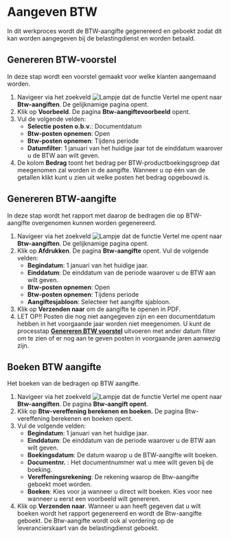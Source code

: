# Aangeven BTW

In dit werkproces wordt de BTW-aangifte gegenereerd en geboekt zodat dit kan worden aangegeven bij de belastingdienst en worden betaald.

## Genereren BTW-voorstel

In deze stap wordt een voorstel gemaakt voor welke klanten aangemaand worden. 

1. Navigeer via het zoekveld ![Lampje dat de functie Vertel me opent](https://docs.microsoft.com/nl-NL/dynamics365/business-central/media/ui-search/search_small.png "Vertel me wat u wilt doen") naar **Btw-aangiften**. De gelijknamige pagina opent. 
2. Klik op **Voorbeeld**. De pagina **Btw-aangiftevoorbeeld** opent. 
3. Vul de volgende velden:
	-	**Selectie posten o.b.v.**: Documentdatum
	-	**Btw-posten opnemen**: Open
	-	**Btw-posten opnemen**: Tijdens periode
	-	**Datumfilter**: 1 januari van het huidige jaar tot de einddatum waarover u de BTW aan wilt geven.  
4. De kolom **Bedrag** toont het bedrag per BTW-productboekingsgroep dat meegenomen zal worden in de aangifte. Wanneer u op één van de getallen klikt kunt u zien uit welke posten het bedrag opgebouwd is. 

## Genereren BTW-aangifte

In deze stap wordt het rapport met daarop de bedragen die op BTW-aangifte overgenomen kunnen worden gegenereerd.

1. Navigeer via het zoekveld ![Lampje dat de functie Vertel me opent](https://docs.microsoft.com/nl-NL/dynamics365/business-central/media/ui-search/search_small.png "Vertel me wat u wilt doen") naar **Btw-aangiften**. De gelijknamige pagina opent. 
2. Klik op **Afdrukken**. De pagina **Btw-aangifte** opent. Vul de volgende velden:
	- **Begindatum**: 1 januari van het huidige jaar. 
	- **Einddatum**: De einddatum van de periode waarover u de BTW aan wilt geven. 
	-	**Btw-posten opnemen**: Open
	-	**Btw-posten opnemen**: Tijdens periode
	-	**Aangiftesjabloon**: Selecteer het aangifte sjabloon.
3. Klik op **Verzenden naar** om de aangifte te openen in PDF.
4. LET OP!! Posten die nog niet aangegeven zijn en een documentdatum hebben in het voorgaande jaar worden niet meegenomen. U kunt de processtap  **[Genereren BTW voorstel](#genereren-btw-voorstel)** uitvoeren met ander datum filter om te zien of er nog aan te geven posten in voorgaande jaren aanwezig zijn. 

## Boeken BTW aangifte

Het boeken van de bedragen op BTW aangifte.

1. Navigeer via het zoekveld ![Lampje dat de functie Vertel me opent](https://docs.microsoft.com/nl-NL/dynamics365/business-central/media/ui-search/search_small.png "Vertel me wat u wilt doen") naar **Btw-aangiften**. De pagina **Btw-aangift opent**. 
2. Klik op **Btw-vereffening berekenen en boeken.** De pagina Btw-vereffening berekenen en boeken opent. 
3. Vul de volgende velden: 
 	- **Begindatum**: 1 januari van het huidige jaar. 
	- **Einddatum**: De einddatum van de periode waarover u de BTW aan wilt geven. 
	- **Boekingsdatum**: De datum waarop u de BTW-aangifte wilt boeken. 
	-  **Documentnr.** : Het documentnummer wat u mee wilt geven bij de boeking. 
	- **Vereffeningsrekening**: De rekening waarop de Btw-aangifte geboekt moet worden. 
	- **Boeken**: Kies voor ja wanneer u direct wilt boeken. Kies voor nee wanneer u eerst een voorbeeld wilt genereren. 
4. Klik op **Verzenden naar**. Wanneer u aan heeft gegeven dat u wilt boeken wordt het rapport gegenereerd en wordt de Btw-aangifte geboekt. De Btw-aangifte wordt ook al vordering op de leverancierskaart van de belastingdienst geboekt. 
<!--stackedit_data:
eyJoaXN0b3J5IjpbLTk0MjI2NzY5M119
-->